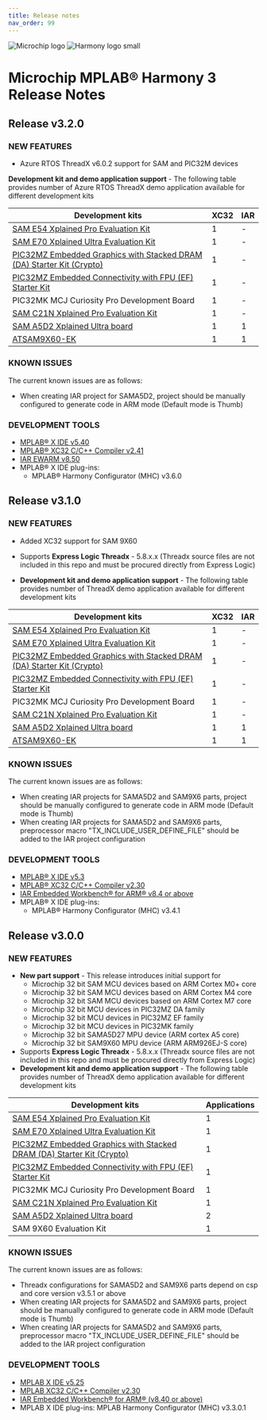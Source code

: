 ```yaml
---
title: Release notes
nav_order: 99
---
```


![Microchip logo](https://raw.githubusercontent.com/wiki/Microchip-MPLAB-Harmony/Microchip-MPLAB-Harmony.github.io/images/microchip_logo.png)
![Harmony logo small](https://raw.githubusercontent.com/wiki/Microchip-MPLAB-Harmony/Microchip-MPLAB-Harmony.github.io/images/microchip_mplab_harmony_logo_small.png)

# Microchip MPLAB® Harmony 3 Release Notes

## Release v3.2.0
### NEW FEATURES
- Azure RTOS ThreadX v6.0.2 support for SAM and PIC32M devices

**Development kit and demo application support** - The following table provides number of Azure RTOS ThreadX demo application available for different development kits

| Development kits                                                                                                                              | XC32  | IAR |
| ----------------------------------------------------------------------------------------------------------------------------------------------| ------|-----|
| [SAM E54 Xplained Pro Evaluation Kit](https://www.microchip.com/developmenttools/ProductDetails/atsame54-xpro)                                |  1    |  -  |
| [SAM E70 Xplained Ultra Evaluation Kit](https://www.microchip.com/DevelopmentTools/ProductDetails.aspx?PartNO=ATSAME70-XULT)                  |  1    |  -  |
| [PIC32MZ Embedded Graphics with Stacked DRAM (DA) Starter Kit (Crypto)](http://www.microchip.com/DevelopmentTools/ProductDetails/DM320010)    |  1    |  -  |
| [PIC32MZ Embedded Connectivity with FPU (EF) Starter Kit](http://www.microchip.com/Developmenttools/ProductDetails/DM320007)                  |  1    |  -  |
| PIC32MK MCJ Curiosity Pro Development Board                                                                                                   |  1    |  -  |
| [SAM C21N Xplained Pro Evaluation Kit](http://www.microchip.com/developmenttools/ProductDetails/atsamc21n-xpro)                               |  1    |  -  |
| [SAM A5D2 Xplained Ultra board](http://www.microchip.com/DevelopmentTools/ProductDetails/ATSAMA5D2C-XULT)                                     |  1    |  1  |
| [ATSAM9X60-EK](https://www.microchip.com/design-centers/32-bit-mpus/microprocessors/sam9)                                                     |  1    |  1  |

### KNOWN ISSUES

The current known issues are as follows:
- When creating IAR project for SAMA5D2, project should be manually configured to generate code in ARM mode (Default mode is Thumb)

### DEVELOPMENT TOOLS

- [MPLAB® X IDE v5.40](https://www.microchip.com/mplab/mplab-x-ide)
- [MPLAB® XC32 C/C++ Compiler v2.41](https://www.microchip.com/mplab/compilers)
- [IAR EWARM v8.50](https://www.iar.com/iar-embedded-workbench/#!?architecture=Arm)
- MPLAB® X IDE plug-ins:
  - MPLAB® Harmony Configurator (MHC) v3.6.0


## Release v3.1.0
### NEW FEATURES
- Added XC32 support for SAM 9X60

- Supports **Express Logic Threadx** - 5.8.x.x (Threadx source files are not included in this repo and must be procured directly from Express Logic)
- **Development kit and demo application support** - The following table provides number of ThreadX demo application available for different development kits

| Development kits                                                                                                                              | XC32  | IAR
| ----------------------------------------------------------------------------------------------------------------------------------------------| ------|-----|
| [SAM E54 Xplained Pro Evaluation Kit](https://www.microchip.com/developmenttools/ProductDetails/atsame54-xpro)                                |  1    |  -  |
| [SAM E70 Xplained Ultra Evaluation Kit](https://www.microchip.com/DevelopmentTools/ProductDetails.aspx?PartNO=ATSAME70-XULT)                  |  1    |  -  |
| [PIC32MZ Embedded Graphics with Stacked DRAM (DA) Starter Kit (Crypto)](http://www.microchip.com/DevelopmentTools/ProductDetails/DM320010)    |  1    |  -  |
| [PIC32MZ Embedded Connectivity with FPU (EF) Starter Kit](http://www.microchip.com/Developmenttools/ProductDetails/DM320007)                  |  1    |  -  |
| PIC32MK MCJ Curiosity Pro Development Board                                                                                                   |  1    |  -  |
| [SAM C21N Xplained Pro Evaluation Kit](http://www.microchip.com/developmenttools/ProductDetails/atsamc21n-xpro)                               |  1    |  -  |
| [SAM A5D2 Xplained Ultra board](http://www.microchip.com/DevelopmentTools/ProductDetails/ATSAMA5D2C-XULT)                                     |  1    |  1  |
| [ATSAM9X60-EK](https://www.microchip.com/design-centers/32-bit-mpus/microprocessors/sam9)                                                     |  1    |  1  |

### KNOWN ISSUES

The current known issues are as follows:
- When creating IAR projects for SAMA5D2 and SAM9X6 parts, project should be manually configured to generate code in ARM mode (Default mode is Thumb)
- When creating IAR projects for SAMA5D2 and SAM9X6 parts, preprocessor macro "TX_INCLUDE_USER_DEFINE_FILE" should be added to the IAR project configuration

### DEVELOPMENT TOOLS

* [MPLAB® X IDE v5.3](https://www.microchip.com/mplab/mplab-x-ide)
* [MPLAB® XC32 C/C++ Compiler v2.30](https://www.microchip.com/mplab/compilers)
* [IAR Embedded Workbench® for ARM® v8.4 or above](https://www.iar.com/iar-embedded-workbench/#!?architecture=Arm)
* MPLAB® X IDE plug-ins:
  * MPLAB® Harmony Configurator (MHC) v3.4.1




## Release v3.0.0
### NEW FEATURES
- **New part support** - This release introduces initial support for
    - Microchip 32 bit SAM MCU devices based on ARM Cortex M0+ core
    - Microchip 32 bit SAM MCU devices based on ARM Cortex M4 core
    - Microchip 32 bit SAM MCU devices based on ARM Cortex M7 core
    - Microchip 32 bit MCU devices in PIC32MZ DA family
    - Microchip 32 bit MCU devices in PIC32MZ EF family
    - Microchip 32 bit MCU devices in PIC32MK family
    - Microchip 32 bit SAMA5D27 MPU device (ARM cortex A5 core)
    - Microchip 32 bit SAM9X60 MPU device (ARM ARM926EJ-S core)
- Supports **Express Logic Threadx** - 5.8.x.x (Threadx source files are not included in this repo and must be procured directly from Express Logic)
- **Development kit and demo application support** - The following table provides number of ThreadX demo application available for different development kits

| Development kits | Applications |
| --- | --- |
| [SAM E54 Xplained Pro Evaluation Kit](https://www.microchip.com/developmenttools/ProductDetails/atsame54-xpro) | 1 |
| [SAM E70 Xplained Ultra Evaluation Kit](https://www.microchip.com/DevelopmentTools/ProductDetails.aspx?PartNO=ATSAME70-XULT) | 1 |
| [PIC32MZ Embedded Graphics with Stacked DRAM (DA) Starter Kit (Crypto)](http://www.microchip.com/DevelopmentTools/ProductDetails/DM320010) | 1 |
| [PIC32MZ Embedded Connectivity with FPU (EF) Starter Kit](http://www.microchip.com/Developmenttools/ProductDetails/DM320007) | 1 |
| PIC32MK MCJ Curiosity Pro Development Board | 1 |
| [SAM C21N Xplained Pro Evaluation Kit](http://www.microchip.com/developmenttools/ProductDetails/atsamc21n-xpro)| 1 |
| [SAM A5D2 Xplained Ultra board](http://www.microchip.com/DevelopmentTools/ProductDetails/ATSAMA5D2C-XULT) | 2 |
| SAM 9X60 Evaluation Kit | 1 |

### KNOWN ISSUES

The current known issues are as follows:

- Threadx configurations for SAMA5D2 and SAM9X6 parts depend on csp and core version v3.5.1 or above
- When creating IAR projects for SAMA5D2 and SAM9X6 parts, project should be manually configured to generate code in ARM mode (Default mode is Thumb)
- When creating IAR projects for SAMA5D2 and SAM9X6 parts, preprocessor macro "TX_INCLUDE_USER_DEFINE_FILE" should be added to the IAR project configuration

### DEVELOPMENT TOOLS

- [MPLAB X IDE v5.25](https://www.microchip.com/mplab/mplab-x-ide)
- [MPLAB XC32 C/C++ Compiler v2.30](https://www.microchip.com/mplab/compilers)
- [IAR Embedded Workbench® for ARM® (v8.40 or above)](https://www.iar.com/iar-embedded-workbench/#!?architecture=Arm)
- MPLAB X IDE plug-ins: MPLAB Harmony Configurator (MHC) v3.3.0.1
